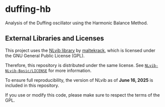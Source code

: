 # duffing-hb
Analysis of the Duffing oscillator using the Harmonic Balance Method.

## External Libraries and Licenses 

This project uses the [NLvib library](https://github.com/maltekrack/NLvib/) by [maltekrack](https://github.com/maltekrack), which is licensed under the GNU General Public License (GPL). 

Therefore, this repository is distributed under the same license. See [`NLvib-NLvib-Basic/LICENSE`](NLvib-NLvib-Basic/LICENSE) for more information.

To ensure full reproducibility, the version of NLvib as of **June 16, 2025** is included in this repository.

If you use or modify this code, please make sure to respect the terms of the GPL.
